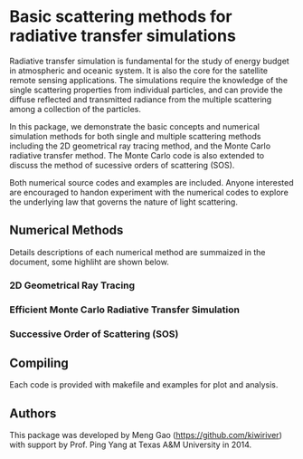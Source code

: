 # Basic scattering methods for radiative transfer simulations

Radiative transfer simulation is fundamental for the study of energy budget in atmospheric and oceanic system. It is also the core for the satellite remote sensing applications. The simulations require the knowledge of the single scattering properties from individual particles, and can provide the diffuse reflected and transmitted radiance from the multiple scattering among a collection of the particles.

In this package, we demonstrate the basic concepts and numerical simulation methods for both single and multiple scattering methods including the 2D geometrical ray tracing method, and the Monte Carlo radiative transfer method. The Monte Carlo code is also extended to discuss the method of sucessive orders of scattering (SOS).

Both numerical source codes and examples are included.  Anyone interested are encouraged to handon experiment with the numerical codes to explore the underlying law that governs the nature of light scattering.

## Numerical Methods
Details descriptions of each numerical method are summaized in the document, some highliht are shown below.
### 2D Geometrical Ray Tracing
### Efficient Monte Carlo Radiative Transfer Simulation
### Successive Order of Scattering (SOS)

## Compiling
Each code is provided with makefile and examples for plot and analysis.

## Authors
This package was developed by Meng Gao (https://github.com/kiwiriver) with support by Prof. Ping Yang at Texas A&M University in 2014. 
